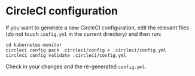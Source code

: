 # CircleCI configuration #

If you want to generate a new CircleCI configuration, edit the relevant files (do not touch `config.yml` in the current directory) and then run:

```shell
cd kubernetes-monitor
circleci config pack .circleci/config > .circleci/config.yml
circleci config validate .circleci/config.yml
```

Check in your changes and the re-generated `config.yml`.

